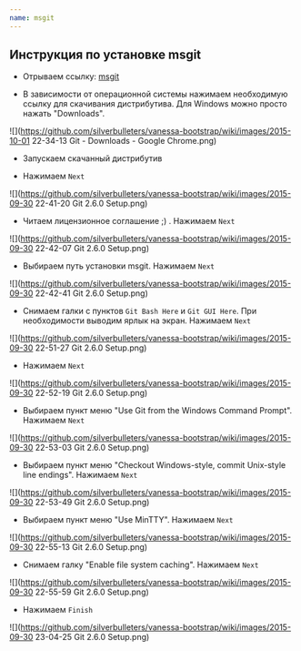 ```yaml
---
name: msgit
---
```


## Инструкция по установке msgit

* Отрываем ссылку: [msgit](https://git-scm.com/downloads)

* В зависимости от операционной системы нажимаем необходимую ссылку для скачивания дистрибутива. Для Windows можно просто нажать "Downloads".

![](https://github.com/silverbulleters/vanessa-bootstrap/wiki/images/2015-10-01 22-34-13 Git - Downloads - Google Chrome.png)

* Запускаем скачанный дистрибутив

* Нажимаем `Next` 

![](https://github.com/silverbulleters/vanessa-bootstrap/wiki/images/2015-09-30 22-41-20 Git 2.6.0 Setup.png)

* Читаем лицензионное соглашение ;) . Нажимаем `Next`

![](https://github.com/silverbulleters/vanessa-bootstrap/wiki/images/2015-09-30 22-42-07 Git 2.6.0 Setup.png)

* Выбираем путь установки msgit. Нажимаем `Next`

![](https://github.com/silverbulleters/vanessa-bootstrap/wiki/images/2015-09-30 22-42-41 Git 2.6.0 Setup.png)

* Снимаем галки с пунктов `Git Bash Here` и `Git GUI Here`. При необходимости выводим ярлык на экран. Нажимаем `Next`

![](https://github.com/silverbulleters/vanessa-bootstrap/wiki/images/2015-09-30 22-51-27 Git 2.6.0 Setup.png)

* Нажимаем `Next`

![](https://github.com/silverbulleters/vanessa-bootstrap/wiki/images/2015-09-30 22-52-19 Git 2.6.0 Setup.png)

* Выбираем пункт меню "Use Git from the Windows Command Prompt". Нажимаем `Next`

![](https://github.com/silverbulleters/vanessa-bootstrap/wiki/images/2015-09-30 22-53-03 Git 2.6.0 Setup.png)

* Выбираем пункт меню "Checkout Windows-style, commit Unix-style line endings". Нажимаем `Next`

![](https://github.com/silverbulleters/vanessa-bootstrap/wiki/images/2015-09-30 22-53-49 Git 2.6.0 Setup.png)

* Выбираем пункт меню "Use MinTTY". Нажимаем `Next`

![](https://github.com/silverbulleters/vanessa-bootstrap/wiki/images/2015-09-30 22-55-13 Git 2.6.0 Setup.png)

* Снимаем галку "Enable file system caching". Нажимаем `Next`

![](https://github.com/silverbulleters/vanessa-bootstrap/wiki/images/2015-09-30 22-55-59 Git 2.6.0 Setup.png)

* Нажимаем `Finish`

![](https://github.com/silverbulleters/vanessa-bootstrap/wiki/images/2015-09-30 23-04-25 Git 2.6.0 Setup.png)